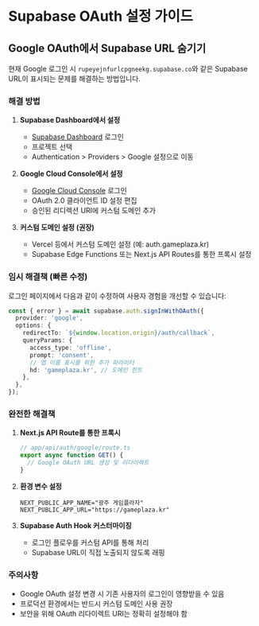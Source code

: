 # Supabase OAuth 설정 가이드

## Google OAuth에서 Supabase URL 숨기기

현재 Google 로그인 시 `rupeyejnfurlcpgneekg.supabase.co`와 같은 Supabase URL이 표시되는 문제를 해결하는 방법입니다.

### 해결 방법

1. **Supabase Dashboard에서 설정**
   - [Supabase Dashboard](https://app.supabase.com) 로그인
   - 프로젝트 선택
   - Authentication > Providers > Google 설정으로 이동

2. **Google Cloud Console에서 설정**
   - [Google Cloud Console](https://console.cloud.google.com) 로그인
   - OAuth 2.0 클라이언트 ID 설정 편집
   - 승인된 리디렉션 URI에 커스텀 도메인 추가

3. **커스텀 도메인 설정 (권장)**
   - Vercel 등에서 커스텀 도메인 설정 (예: auth.gameplaza.kr)
   - Supabase Edge Functions 또는 Next.js API Routes를 통한 프록시 설정

### 임시 해결책 (빠른 수정)

로그인 페이지에서 다음과 같이 수정하여 사용자 경험을 개선할 수 있습니다:

```typescript
const { error } = await supabase.auth.signInWithOAuth({
  provider: 'google',
  options: {
    redirectTo: `${window.location.origin}/auth/callback`,
    queryParams: {
      access_type: 'offline',
      prompt: 'consent',
      // 앱 이름 표시를 위한 추가 파라미터
      hd: 'gameplaza.kr', // 도메인 힌트
    },
  },
});
```

### 완전한 해결책

1. **Next.js API Route를 통한 프록시**
   ```typescript
   // app/api/auth/google/route.ts
   export async function GET() {
     // Google OAuth URL 생성 및 리다이렉트
   }
   ```

2. **환경 변수 설정**
   ```env
   NEXT_PUBLIC_APP_NAME="광주 게임플라자"
   NEXT_PUBLIC_APP_URL="https://gameplaza.kr"
   ```

3. **Supabase Auth Hook 커스터마이징**
   - 로그인 플로우를 커스텀 API를 통해 처리
   - Supabase URL이 직접 노출되지 않도록 래핑

### 주의사항

- Google OAuth 설정 변경 시 기존 사용자의 로그인이 영향받을 수 있음
- 프로덕션 환경에서는 반드시 커스텀 도메인 사용 권장
- 보안을 위해 OAuth 리다이렉트 URI는 정확히 설정해야 함